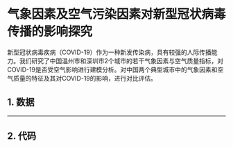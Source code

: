 # 气象因素及空气污染因素对新型冠状病毒传播的影响探究

新型冠状病毒疾病（COVID-19）作为一种新发传染病，具有较强的人际传播能力。我们研究了中国温州市和深圳市2个城市的若干气象因素与空气质量指标，对COVID-19是否受空气影响进行建模分析。对中国两个典型城市中的气象因素和空气质量的特征及其对COVID-19的影响，进行对比评估。


## 1. 数据

----
## 2. 代码
